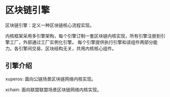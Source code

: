 # 区块链引擎

区块链引擎：定义一种区块链核心流程实现。

内核框架采用多引擎架构，每个引擎订制一套区块链内核实现，所有引擎注册到引擎工厂，外部通过工厂实例化引擎。
每个引擎提供执行引擎和读组件两部分能力。各引擎间交易、区块结构无关，共用内核核心组件。

## 引擎介绍

xuperos: 面向公链场景区块链网络内核实现。

xchain: 面向联盟联盟场景区块链网络内核实现。
